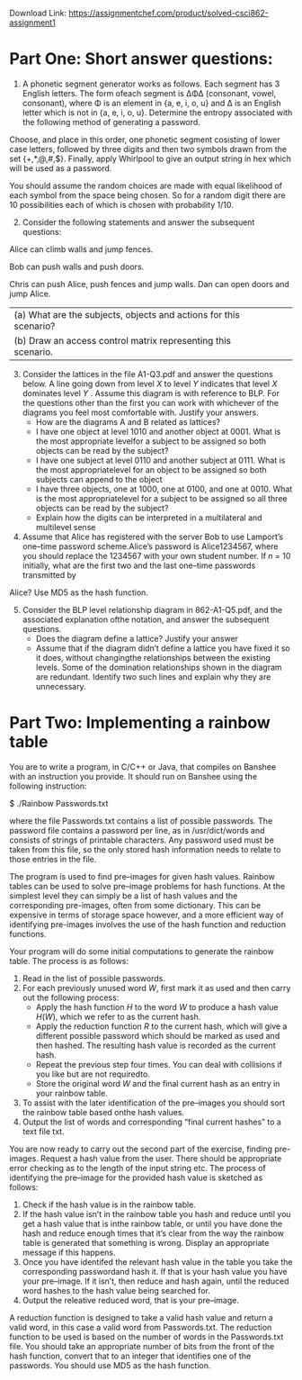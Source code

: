 Download Link: https://assignmentchef.com/product/solved-csci862-assignment1
<br>
<h1>Part One: Short answer questions:</h1>

<ol>

 <li>A phonetic segment generator works as follows. Each segment has 3 English letters. The form ofeach segment is ∆Φ∆ (consonant, vowel, consonant), where Φ is an element in {a, e, i, o, u} and ∆ is an English letter which is not in {a, e, i, o, u}. Determine the entropy associated with the following method of generating a password.</li>

</ol>

Choose, and place in this order, one phonetic segment cosisting of lower case letters, followed by three digits and then two symbols drawn from the set {+,*,@,#,$}. Finally, apply Whirlpool to give an output string in hex which will be used as a password.

You should assume the random choices are made with equal likelihood of each symbol from the space being chosen. So for a random digit there are 10 possibilities each of which is chosen with probability 1/10.

<ol start="2">

 <li>Consider the following statements and answer the subsequent questions:</li>

</ol>

Alice can climb walls and jump fences.

Bob can push walls and push doors.

Chris can push Alice, push fences and jump walls. Dan can open doors and jump Alice.

<table width="673">

 <tbody>

  <tr>

   <td width="593">(a) What are the subjects, objects and actions for this scenario?</td>

   <td width="80"> </td>

  </tr>

  <tr>

   <td width="593">(b) Draw an access control matrix representing this scenario.</td>

   <td width="80"> </td>

  </tr>

 </tbody>

</table>

<ol start="3">

 <li>Consider the lattices in the file A1-Q3.pdf and answer the questions below. A line going down from level <em>X </em>to level <em>Y </em>indicates that level <em>X </em>dominates level <em>Y </em>. Assume this diagram is with reference to BLP. For the questions other than the first you can work with whichever of the diagrams you feel most comfortable with. Justify your answers.

  <ul>

   <li>How are the diagrams A and B related as lattices?</li>

   <li>I have one object at level 1010 and another object at 0001. What is the most appropriate levelfor a subject to be assigned so both objects can be read by the subject?</li>

   <li>I have one subject at level 0110 and another subject at 0111. What is the most appropriatelevel for an object to be assigned so both subjects can append to the object</li>

   <li>I have three objects, one at 1000, one at 0100, and one at 0010. What is the most appropriatelevel for a subject to be assigned so all three objects can be read by the subject?</li>

   <li>Explain how the digits can be interpreted in a multilateral and multilevel sense</li>

  </ul></li>

 <li>Assume that Alice has registered with the server Bob to use Lamport’s one–time password scheme.Alice’s password is Alice1234567, where you should replace the 1234567 with your own student number. If <em>n </em>= 10 initially, what are the first two and the last one–time passwords transmitted by</li>

</ol>

Alice? Use MD5 as the hash function.

<ol start="5">

 <li>Consider the BLP level relationship diagram in 862-A1-Q5.pdf, and the associated explanation ofthe notation, and answer the subsequent questions.

  <ul>

   <li>Does the diagram define a lattice? Justify your answer</li>

   <li>Assume that if the diagram didn’t define a lattice you have fixed it so it does, without changingthe relationships between the existing levels. Some of the domination relationships shown in the diagram are redundant. Identify two such lines and explain why they are unnecessary.</li>

  </ul></li>

</ol>




<h1>Part Two: Implementing a rainbow table</h1>

You are to write a program, in C/C++ or Java, that compiles on Banshee with an instruction you provide. It should run on Banshee using the following instruction:

$ ./Rainbow Passwords.txt

where the file Passwords.txt contains a list of possible passwords. The password file contains a password per line, as in /usr/dict/words and consists of strings of printable characters. Any password used must be taken from this file, so the only stored hash information needs to relate to those entries in the file.

The program is used to find pre–images for given hash values. Rainbow tables can be used to solve pre–image problems for hash functions. At the simplest level they can simply be a list of hash values and the corresponding pre-images, often from some dictionary. This can be expensive in terms of storage space however, and a more efficient way of identifying pre-images involves the use of the hash function and reduction functions.

Your program will do some initial computations to generate the rainbow table. The process is as follows:

<ol>

 <li>Read in the list of possible passwords.</li>

 <li>For each previously unused word <em>W</em>, first mark it as used and then carry out the following process:

  <ul>

   <li>Apply the hash function <em>H </em>to the word <em>W </em>to produce a hash value <em>H</em>(<em>W</em>), which we refer to as the current hash.</li>

   <li>Apply the reduction function <em>R </em>to the current hash, which will give a different possible password which should be marked as used and then hashed. The resulting hash value is recorded as the current hash.</li>

   <li>Repeat the previous step four times. You can deal with collisions if you like but are not requiredto.</li>

   <li>Store the original word <em>W </em>and the final current hash as an entry in your rainbow table.</li>

  </ul></li>

 <li>To assist with the later identification of the pre–images you should sort the rainbow table based onthe hash values.</li>

 <li>Output the list of words and corresponding “final current hashes” to a text file txt.</li>

</ol>

You are now ready to carry out the second part of the exercise, finding pre-images. Request a hash value from the user. There should be appropriate error checking as to the length of the input string etc. The process of identifying the pre–image for the provided hash value is sketched as follows:

<ol>

 <li>Check if the hash value is in the rainbow table.</li>

 <li>If the hash value isn’t in the rainbow table you hash and reduce until you get a hash value that is inthe rainbow table, or until you have done the hash and reduce enough times that it’s clear from the way the rainbow table is generated that something is wrong. Display an appropriate message if this happens.</li>

 <li>Once you have identifed the relevant hash value in the table you take the corresponding passwordand hash it. If that is your hash value you have your pre–image. If it isn’t, then reduce and hash again, until the reduced word hashes to the hash value being searched for.</li>

 <li>Output the releative reduced word, that is your pre–image.</li>

</ol>

A reduction function is designed to take a valid hash value and return a valid word, in this case a valid word from Passwords.txt. The reduction function to be used is based on the number of words in the Passwords.txt file. You should take an appropriate number of bits from the front of the hash function, convert that to an integer that identifies one of the passwords. You should use MD5 as the hash function.